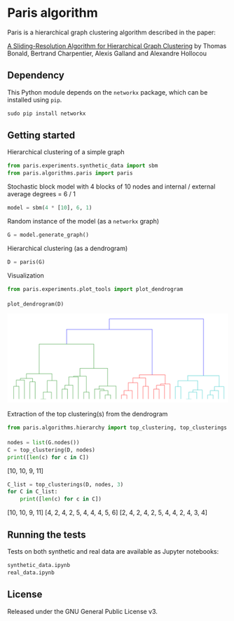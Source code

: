 # Paris algorithm

Paris is a hierarchical graph clustering algorithm described in the paper:

[A Sliding-Resolution Algorithm for Hierarchical Graph Clustering](https://perso.telecom-paristech.fr/bonald/papers/paris.pdf)
by Thomas Bonald, Bertrand Charpentier, Alexis Galland and Alexandre Hollocou

## Dependency

This Python module depends on the `networkx` package,
which can be installed using `pip`.

```python
sudo pip install networkx
```

## Getting started

Hierarchical clustering of a simple graph

```python
from paris.experiments.synthetic_data import sbm
from paris.algorithms.paris import paris
```

Stochastic block model with 4 blocks of 10 nodes and internal / external average degrees = 6 / 1

```python
model = sbm(4 * [10], 6, 1)
```

Random instance of the model (as a `networkx` graph)

```python
G = model.generate_graph()
```
Hierarchical clustering (as a dendrogram)

```python
D = paris(G)
```

Visualization

```python
from paris.experiments.plot_tools import plot_dendrogram

plot_dendrogram(D)
```

![Alt text](images/dendrogram.png)

Extraction of the top clustering(s) from the dendrogram


```python
from paris.algorithms.hierarchy import top_clustering, top_clusterings

nodes = list(G.nodes())
C = top_clustering(D, nodes)
print([len(c) for c in C])
```
[10, 10, 9, 11]

```python
C_list = top_clusterings(D, nodes, 3)
for C in C_list:
    print([len(c) for c in C])
```
[10, 10, 9, 11]
[4, 2, 4, 2, 5, 4, 4, 4, 5, 6]
[2, 4, 2, 4, 2, 5, 4, 4, 2, 4, 3, 4]

## Running the tests

Tests on both synthetic and real data are available as Jupyter notebooks:

```python
synthetic_data.ipynb
real_data.ipynb
```
  
## License


Released under the GNU General Public License v3.

